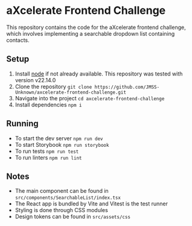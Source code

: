 # aXcelerate Frontend Challenge

This repository contains the code for the aXcelerate frontend challenge, which involves implementing a searchable dropdown list containing contacts.

## Setup

1. Install [node](https://nodejs.org/en) if not already available. This repository was tested with version v22.14.0
2. Clone the repository `git clone https://github.com/JMSS-Unknown/axcelerate-frontend-challenge.git`
3. Navigate into the project `cd axcelerate-frontend-challenge`
4. Install dependencies `npm i`

## Running

- To start the dev server `npm run dev`
- To start Storybook `npm run storybook`
- To run tests `npm run test`
- To run linters `npm run lint`

## Notes

- The main component can be found in `src/components/SearchableList/index.tsx`
- The React app is bundled by Vite and Vitest is the test runner
- Styling is done through CSS modules
- Design tokens can be found in `src/assets/css`
